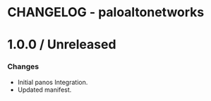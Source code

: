 # CHANGELOG - paloaltonetworks

1.0.0 / Unreleased
==================
### Changes

* Initial panos Integration.
* Updated manifest. 
